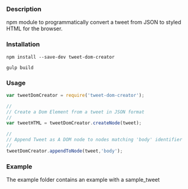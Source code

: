 ### Description


npm module to programmatically convert a tweet from JSON to styled HTML for the browser.

### Installation 


```
npm install --save-dev tweet-dom-creator
```
```
gulp build
```

### Usage
```javascript
var tweetDomCreator = require('tweet-dom-creator');

//
// Create a Dom Element from a tweet in JSON format
//
var tweetHTML = tweetDomCreator.createNode(tweet);

//
// Append Tweet as A DOM node to nodes matching 'body' identifier
//
tweetDomCreator.appendToNode(tweet,'body');
```



### Example
The example folder contains an example with a sample_tweet

